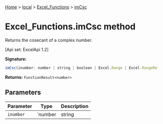 [Home](./index) &gt; [local](local.md) &gt; [Excel\_Functions](local.excel_functions.md) &gt; [imCsc](local.excel_functions.imcsc.md)

# Excel\_Functions.imCsc method

Returns the cosecant of a complex number. 

 \[Api set: ExcelApi 1.2\]

**Signature:**
```javascript
imCsc(inumber: number | string | boolean | Excel.Range | Excel.RangeReference | Excel.FunctionResult<any>): FunctionResult<number>;
```
**Returns:** `FunctionResult<number>`

## Parameters

|  Parameter | Type | Description |
|  --- | --- | --- |
|  `inumber` | `number | string | boolean | Excel.Range | Excel.RangeReference | Excel.FunctionResult<any>` |  |

